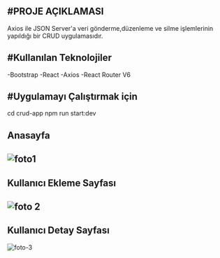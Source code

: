 #PROJE AÇIKLAMASI
---------------------------------------------------------------------------------------
Axios ile JSON Server'a veri gönderme,düzenleme ve silme işlemlerinin yapıldığı bir CRUD uygulamasıdır.

#Kullanılan Teknolojiler
--------------------------------------------------------------------------------------
-Bootstrap
-React
-Axios
-React Router V6


#Uygulamayı Çalıştırmak için
------------------------------------------------------------------------------------
cd crud-app
npm run start:dev


Anasayfa
-----------------------------------
![foto1](https://user-images.githubusercontent.com/75517943/173338977-8001ab74-d372-48e0-b7b1-a91434c63fb6.PNG)
-------------------------------------------------------
Kullanıcı Ekleme Sayfası
--------------------------------------------------
![foto 2](https://user-images.githubusercontent.com/75517943/173338981-d7ae66c4-0453-4692-b5db-8cc47fa6c12a.PNG)
-----------------------------------------------------------------
Kullanıcı Detay Sayfası
------------------------------------
![foto-3](https://user-images.githubusercontent.com/75517943/173338983-df56fca9-7b96-4b75-9aec-b852539d400d.PNG)
